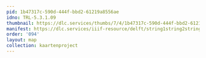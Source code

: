 ```yaml
---
pid: 1b47317c-590d-444f-bbd2-61219a8556ae
idno: TRL-5.3.1.09
thumbnail: https://dlc.services/thumbs/7/4/1b47317c-590d-444f-bbd2-61219a8556ae/full/400,339/0/default.jpg
manifest: https://dlc.services/iiif-resource/delft/string1string2string3/kaartenproject-2007/TRL-5.3.1.09
order: '094'
layout: map
collection: kaartenproject
---
```

